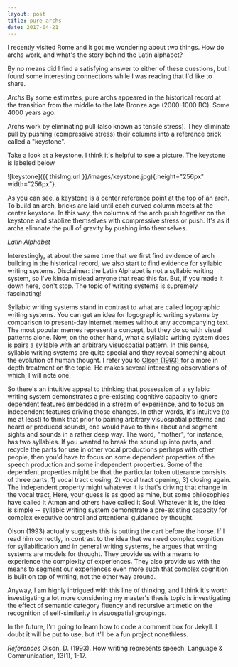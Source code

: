 ```yaml
---
layout: post
title: pure archs 
date: 2017-04-21
---
```


I recently visited Rome and it got me wondering about two things. How do archs work, and what's the story behind the Latin alphabet?

By no means did I find a satisfying answer to either of these questions, but I found some interesting connections while I was reading that I'd like to share.  

*Archs*
By some estimates, pure archs appeared in the historical record at the transition from the middle to the late Bronze age (2000-1000 BC). Some 4000 years ago. 

Archs work by eliminating pull (also known as tensile stress). They eliminate pull by pushing (compressive stress) their columns into a reference brick called a "keystone". 

Take a look at a keystone. I think it's helpful to see a picture. The keystone is labeled below

![keystone]({{ thisImg.url }}/images/keystone.jpg){:height="256px" width="256px"}.

As you can see, a keystone is a center reference point at the top of an arch. To build an arch, bricks are laid until each curved column meets at the center keystone. In this way, the columns of the arch push together on the keystone and stablize themselves with compressive stress or push. It's as if archs elimnate the pull of gravity by pushing into themselves.  

*Latin Alphabet*

Interestingly, at about the same time that we first find evidence of arch building in the historical record, we also start to find evidence for syllabic writing systems. Disclaimer: the Latin Alphabet is not a syllabic writing system, so I've kinda mislead anyone that read this far. But, if you made it down here, don't stop. The topic of writing systems is supremely fascinating! 

Syllabic writing systems stand in contrast to what are called logographic writing systems. You can get an idea for logographic writing systems by comparison to present-day internet memes without any accompanying text. The most popular memes represent a concept, but they do so with visual patterns alone. Now, on the other hand, what a syllabic writing system does is pairs a syllable with an arbitrary visuospatial pattern. In this sense, syllabic writing systems are quite special and they reveal something about the evolution of human thought. I refer you to <a href="http://www.cs.indiana.edu/~port/teach/sem05/Olson.how.writg.reprsts.sp.93.pdf"> Olson (1993) </a> for a more in depth treatment on the topic. He makes several interesting observations of which, I will note one. 

So there's an intuitive appeal to thinking that possession of a syllabic writing system demonstrates a pre-existing cognitive capacity to ignore dependent features embedded in a stream of experience, and to focus on independent features driving those changes. In other words, it's intuitive (to me at least) to think that prior to pairing arbitrary visuospatial patterns and heard or produced sounds, one would have to think about and segment sights and sounds in a rather deep way. The word, "mother", for instance, has two syllables. If you wanted to break the sound up into parts, and recycle the parts for use in other vocal productions perhaps with other people, then you'd have to focus on some dependent properties of the speech production and some independent properties. Some of the dependent properties might be that the particular token utterance consists of three parts, 1) vocal tract closing, 2) vocal tract opening, 3) closing again. The independent property might whatever it is that's driving that change in the vocal tract. Here, your guess is as good as mine, but some philosophies have called it Ātman and others have called it Soul. Whatever it is, the idea is simple -- syllabic writing system demonstrate a pre-existing capacity for complex executive control and attentional guidance by thought. 


Olson (1993) actually suggests this is putting the cart before the horse. If I read him correctly, in contrast to the idea that we need complex cognition for syllabification and in general writing systems, he argues that writing systems are models for thought. They provide us with a means to experience the complexity of experiences. They also provide us with the means to segment our experiences even more such that complex cognition is built on top of writing, not the other way around. 

Anyway, I am highly intrigued with this line of thinking, and I think it's worth investigating a lot more considering my master's thesis topic is investigating the effect of semantic category fluency and recursive artimetic on the recognition of self-similarity in visuospatial groupings. 

In the future, I'm going to learn how to code a comment box for Jekyll. I doubt it will be put to use, but it'll be a fun project nonethless. 

*References*
Olson, D. (1993). How writing represents speech. Language & Communication, 13(1), 1-17.

